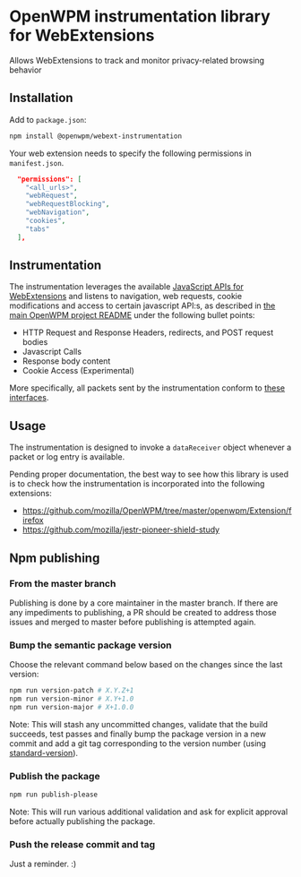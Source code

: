 # OpenWPM instrumentation library for WebExtensions

Allows WebExtensions to track and monitor privacy-related browsing behavior

## Installation

Add to `package.json`:

```bash
npm install @openwpm/webext-instrumentation
```

Your web extension needs to specify the following permissions in `manifest.json`.

```json
  "permissions": [
    "<all_urls>",
    "webRequest",
    "webRequestBlocking",
    "webNavigation",
    "cookies",
    "tabs"
  ],
```

## Instrumentation

The instrumentation leverages the available [JavaScript APIs for WebExtensions](https://developer.mozilla.org/en-US/docs/Mozilla/Add-ons/WebExtensions/API) and listens to navigation, web requests, cookie modifications and access to certain javascript API:s, as described in [the main OpenWPM project README](../../../README.md#instrumentation-and-data-access) under the following bullet points:
- HTTP Request and Response Headers, redirects, and POST request bodies
- Javascript Calls
- Response body content
- Cookie Access (Experimental)

More specifically, all packets sent by the instrumentation conform to [these interfaces](https://github.com/mozilla/OpenWPM/tree/master/openwpm/Extension/webext-instrumentation/src/schema.ts).

## Usage

The instrumentation is designed to invoke a `dataReceiver` object whenever a packet or log entry is available.

Pending proper documentation, the best way to see how this library is used is to check how the instrumentation is incorporated into the following extensions:

 * https://github.com/mozilla/OpenWPM/tree/master/openwpm/Extension/firefox
 * https://github.com/mozilla/jestr-pioneer-shield-study

## Npm publishing

### From the master branch

Publishing is done by a core maintainer in the master branch. If there are any impediments to publishing, a PR should be created to address those issues and merged to master before publishing is attempted again.

### Bump the semantic package version

Choose the relevant command below based on the changes since the last version:

```bash
npm run version-patch # X.Y.Z+1
npm run version-minor # X.Y+1.0
npm run version-major # X+1.0.0
```

Note: This will stash any uncommitted changes, validate that the build succeeds, test passes and finally bump the package version in a new commit and add a git tag corresponding to the version number (using [standard-version](https://github.com/conventional-changelog/standard-version#cli-usage)).

### Publish the package

```bash
npm run publish-please
```

Note: This will run various additional validation and ask for explicit approval before actually publishing the package.

### Push the release commit and tag

Just a reminder. :)
